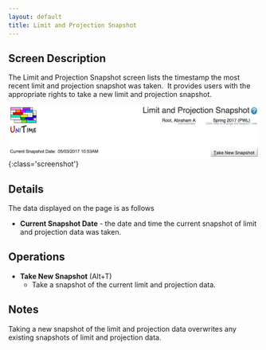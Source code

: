 ```yaml
---
layout: default
title: Limit and Projection Snapshot
---
```



## Screen Description

The Limit and Projection Snapshot screen lists the timestamp the most recent limit and projection snapshot was taken.  It provides users with the appropriate rights to take a new limit and projection snapshot.

![Limit and Projection Snapshot](images/limit-and-projection-snapshot-1.png){:class='screenshot'}


## Details

The data displayed on the page is as follows

* **Current Snapshot Date** - the date and time the current snapshot of limit and projection data was taken.

## Operations

* **Take New Snapshot** (Alt+T)
	* Take a snapshot of the current limit and projection data.

## Notes

Taking a new snapshot of the limit and projection data overwrites any existing snapshots of limit and projection data.
